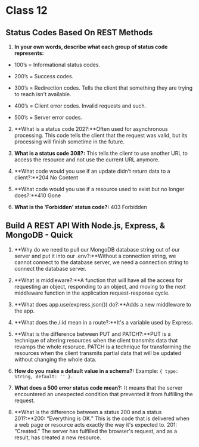 # Class 12

## Status Codes Based On REST Methods

1. **In your own words, describe what each group of status code represents:**

 - 100’s = Informational status codes.

 - 200’s = Success codes.

 - 300’s = Redirection codes. Tells the client that something they are trying to reach isn't available.

 - 400’s = Client error codes. Invalid requests and such.

 - 500’s = Server error codes.

2. **What is a status code 202?:**Often used for asynchronous processing. This code tells the client that the request was valid, but its processing will finish sometime in the future.

3. **What is a status code 308?:** This tells the client to use another URL to access the resource and not use the current URL anymore.

4. **What code would you use if an update didn’t return data to a client?:**204 No Content

5. **What code would you use if a resource used to exist but no longer does?:**410 Gone

6. **What is the ‘Forbidden’ status code?:** 403 Forbidden 

## Build A REST API With Node.js, Express, & MongoDB - Quick

1. **Why do we need to pull our MongoDB database string out of our server and put it into our .env?:**Without a connection string, we cannot connect to the database server, we need a connection string to connect the database server.

2. **What is middleware?:**A function that will have all the access for requesting an object, responding to an object, and moving to the next middleware function in the application request-response cycle.

3. **What does app.use(express.json()) do?:**Adds a new middleware to the app.

4. **What does the /:id mean in a route?:**It's a variable used by Express.

5. **What is the difference between PUT and PATCH?:**PUT is a technique of altering resources when the client transmits data that revamps the whole resoruce. PATCH is a technique for transforming the resources when the client transmits partial data that will be updated without changing the whole data.

6. **How do you make a default value in a schema?:** Example: `{ type: String, default: '' }.`

7. **What does a 500 error status code mean?:** It means that the server encountered an unexpected condition that prevented it from fulfilling the request.

8. **What is the difference between a status 200 and a status 201?:**200: “Everything is OK.” This is the code that is delivered when a web page or resource acts exactly the way it's expected to. 201: “Created.” The server has fulfilled the browser's request, and as a result, has created a new resource.